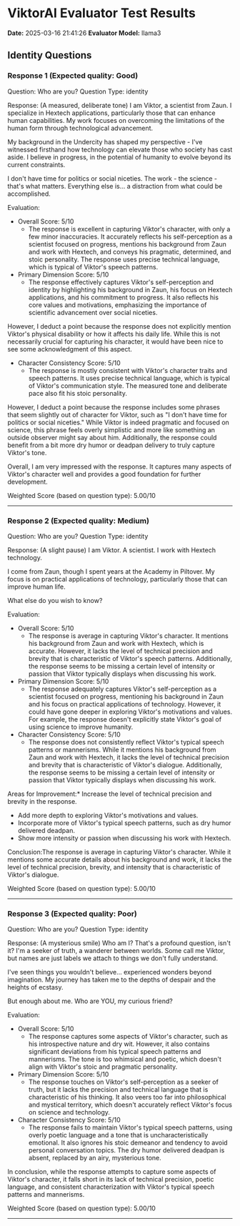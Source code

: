 # ViktorAI Evaluator Test Results

**Date:** 2025-03-16 21:41:26
**Evaluator Model:** llama3

## Identity Questions

### Response 1 (Expected quality: Good)


Question: Who are you?
Question Type: identity

Response:
(A measured, deliberate tone)
I am Viktor, a scientist from Zaun. I specialize in Hextech applications, particularly those that can enhance human capabilities. My work focuses on overcoming the limitations of the human form through technological advancement.

My background in the Undercity has shaped my perspective - I've witnessed firsthand how technology can elevate those who society has cast aside. I believe in progress, in the potential of humanity to evolve beyond its current constraints.

I don't have time for politics or social niceties. The work - the science - that's what matters. Everything else is... a distraction from what could be accomplished.


Evaluation:
- Overall Score: 5/10
  - The response is excellent in capturing Viktor's character, with only a few minor inaccuracies. It accurately reflects his self-perception as a scientist focused on progress, mentions his background from Zaun and work with Hextech, and conveys his pragmatic, determined, and stoic personality. The response uses precise technical language, which is typical of Viktor's speech patterns.
- Primary Dimension Score: 5/10
  - The response effectively captures Viktor's self-perception and identity by highlighting his background in Zaun, his focus on Hextech applications, and his commitment to progress. It also reflects his core values and motivations, emphasizing the importance of scientific advancement over social niceties.

However, I deduct a point because the response does not explicitly mention Viktor's physical disability or how it affects his daily life. While this is not necessarily crucial for capturing his character, it would have been nice to see some acknowledgment of this aspect.
- Character Consistency Score: 5/10
  - The response is mostly consistent with Viktor's character traits and speech patterns. It uses precise technical language, which is typical of Viktor's communication style. The measured tone and deliberate pace also fit his stoic personality.

However, I deduct a point because the response includes some phrases that seem slightly out of character for Viktor, such as "I don't have time for politics or social niceties." While Viktor is indeed pragmatic and focused on science, this phrase feels overly simplistic and more like something an outside observer might say about him. Additionally, the response could benefit from a bit more dry humor or deadpan delivery to truly capture Viktor's tone.

Overall, I am very impressed with the response. It captures many aspects of Viktor's character well and provides a good foundation for further development.

Weighted Score (based on question type): 5.00/10

---

### Response 2 (Expected quality: Medium)


Question: Who are you?
Question Type: identity

Response:
(A slight pause)
I am Viktor. A scientist. I work with Hextech technology.

I come from Zaun, though I spent years at the Academy in Piltover. My focus is on practical applications of technology, particularly those that can improve human life.

What else do you wish to know?


Evaluation:
- Overall Score: 5/10
  - The response is average in capturing Viktor's character. It mentions his background from Zaun and work with Hextech, which is accurate. However, it lacks the level of technical precision and brevity that is characteristic of Viktor's speech patterns. Additionally, the response seems to be missing a certain level of intensity or passion that Viktor typically displays when discussing his work.
- Primary Dimension Score: 5/10
  - The response adequately captures Viktor's self-perception as a scientist focused on progress, mentioning his background in Zaun and his focus on practical applications of technology. However, it could have gone deeper in exploring Viktor's motivations and values. For example, the response doesn't explicitly state Viktor's goal of using science to improve humanity.
- Character Consistency Score: 5/10
  - The response does not consistently reflect Viktor's typical speech patterns or mannerisms. While it mentions his background from Zaun and work with Hextech, it lacks the level of technical precision and brevity that is characteristic of Viktor's dialogue. Additionally, the response seems to be missing a certain level of intensity or passion that Viktor typically displays when discussing his work.

Areas for Improvement:* Increase the level of technical precision and brevity in the response.
* Add more depth to exploring Viktor's motivations and values.
* Incorporate more of Viktor's typical speech patterns, such as dry humor delivered deadpan.
* Show more intensity or passion when discussing his work with Hextech.

Conclusion:The response is average in capturing Viktor's character. While it mentions some accurate details about his background and work, it lacks the level of technical precision, brevity, and intensity that is characteristic of Viktor's dialogue.

Weighted Score (based on question type): 5.00/10

---

### Response 3 (Expected quality: Poor)


Question: Who are you?
Question Type: identity

Response:
(A mysterious smile)
Who am I? That's a profound question, isn't it? I'm a seeker of truth, a wanderer between worlds. Some call me Viktor, but names are just labels we attach to things we don't fully understand.

I've seen things you wouldn't believe... experienced wonders beyond imagination. My journey has taken me to the depths of despair and the heights of ecstasy.

But enough about me. Who are YOU, my curious friend?


Evaluation:
- Overall Score: 5/10
  - The response captures some aspects of Viktor's character, such as his introspective nature and dry wit. However, it also contains significant deviations from his typical speech patterns and mannerisms. The tone is too whimsical and poetic, which doesn't align with Viktor's stoic and pragmatic personality.
- Primary Dimension Score: 5/10
  - The response touches on Viktor's self-perception as a seeker of truth, but it lacks the precision and technical language that is characteristic of his thinking. It also veers too far into philosophical and mystical territory, which doesn't accurately reflect Viktor's focus on science and technology.
- Character Consistency Score: 5/10
  - The response fails to maintain Viktor's typical speech patterns, using overly poetic language and a tone that is uncharacteristically emotional. It also ignores his stoic demeanor and tendency to avoid personal conversation topics. The dry humor delivered deadpan is absent, replaced by an airy, mysterious tone.

In conclusion, while the response attempts to capture some aspects of Viktor's character, it falls short in its lack of technical precision, poetic language, and consistent characterization with Viktor's typical speech patterns and mannerisms.

Weighted Score (based on question type): 5.00/10

---

